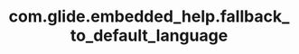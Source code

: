 ---
weight: 266
layout: page
title: com.glide.embedded_help.fallback_to_default_language
description: ""
value: "true"
---